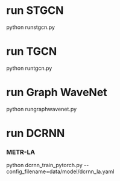 

# run STGCN
python runstgcn.py

# run TGCN
python runtgcn.py

# run Graph WaveNet
python rungraphwavenet.py

# run DCRNN

### METR-LA
python dcrnn_train_pytorch.py --config_filename=data/model/dcrnn_la.yaml

